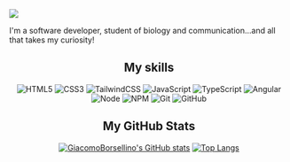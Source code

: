<img src=".nova.png" />

I'm a software developer, student of biology and communication...and all that takes my curiosity!<br>

<div align=center>
<h2>My skills</h2>
  
![HTML5](https://img.shields.io/badge/html5-%23E34F26.svg?style=for-the-badge&logo=html5&logoColor=white)
![CSS3](https://img.shields.io/badge/css3-%231572B6.svg?style=for-the-badge&logo=css3&logoColor=white)
![TailwindCSS](https://img.shields.io/badge/tailwindcss-%2338B2AC.svg?style=for-the-badge&logo=tailwind-css&logoColor=white)
![JavaScript](https://img.shields.io/badge/javascript-%23323330.svg?style=for-the-badge&logo=javascript&logoColor=%23F7DF1E)
![TypeScript](https://img.shields.io/badge/typescript-%23007ACC.svg?style=for-the-badge&logo=typescript&logoColor=white)
![Angular](https://img.shields.io/badge/ANGULAR-%23CB3837.svg?style=for-the-badge&logo=npm&logoColor=white)
![Node](https://img.shields.io/badge/NODE-%23CB3837.svg?style=for-the-badge&logo=npm&logoColor=white)
![NPM](https://img.shields.io/badge/NPM-%23CB3837.svg?style=for-the-badge&logo=npm&logoColor=white)
![Git](https://img.shields.io/badge/git-%23F05033.svg?style=for-the-badge&logo=git&logoColor=white)
![GitHub](https://img.shields.io/badge/github-%23121011.svg?style=for-the-badge&logo=github&logoColor=white)

<h2>My GitHub Stats</h2>

[![GiacomoBorsellino's GitHub stats](https://github-readme-stats.vercel.app/api?username=GiacomoBorsellino&show_icons=true&theme=radical&hide=contribs)](https://github.com/GiacomoBorsellino/github-readme-stats)
[![Top Langs](https://github-readme-stats.vercel.app/api/top-langs/?username=GiacomoBorsellino&layout=compact&theme=radical)](https://github.com/GiacomoBorsellino/github-readme-stats)

</div>
